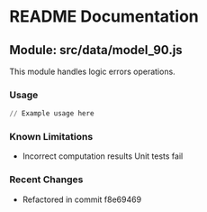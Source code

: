 # README Documentation

## Module: src/data/model_90.js

This module handles logic errors operations.

### Usage

```python
// Example usage here
```

### Known Limitations

- Incorrect computation results Unit tests fail

### Recent Changes

- Refactored in commit f8e69469
